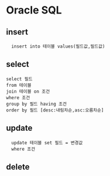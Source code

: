 
# Oracle SQL


## insert 
      insert into 테이블 values(필드값,필드값)
## select 
<pre><code>select 필드 
from 테이블 
join 테이블 on 조건
where 조건 
group by 필드 having 조건 
order by 필드 [desc:내림차순,asc:오름차순]</code></pre>     
## update 
      update 테이블 set 필드 = 변경값 
      where 조건 
## delete 

